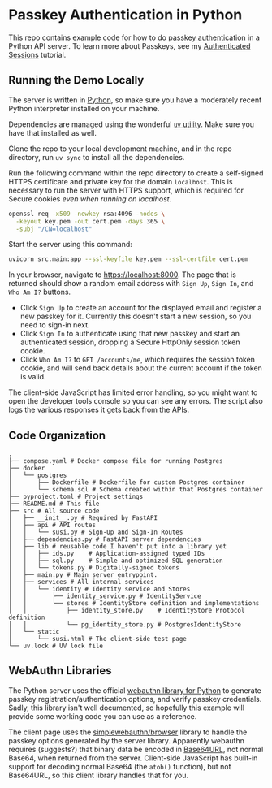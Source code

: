 # Passkey Authentication in Python

This repo contains example code for how to do
[passkey authentication](https://fidoalliance.org/passkeys/) in a Python API
server. To learn more about Passkeys, see my
[Authenticated Sessions](https://davestearns.github.io/tutorials/authentication.html)
tutorial.

## Running the Demo Locally

The server is written in [Python](https://realpython.com/installing-python/), so
make sure you have a moderately recent Python interpreter installed on your
machine.

Dependencies are managed using the wonderful
[`uv` utility](https://docs.astral.sh/uv/#installation). Make sure you have that
installed as well.

Clone the repo to your local development machine, and in the repo directory, run
`uv sync` to install all the dependencies.

Run the following command within the repo directory to create a self-signed
HTTPS certificate and private key for the domain `localhost`. This is necessary
to run the server with HTTPS support, which is required for Secure cookies _even
when running on localhost_.

```bash
openssl req -x509 -newkey rsa:4096 -nodes \
  -keyout key.pem -out cert.pem -days 365 \
  -subj "/CN=localhost"
```

Start the server using this command:

```bash
uvicorn src.main:app --ssl-keyfile key.pem --ssl-certfile cert.pem
```

In your browser, navigate to <https://localhost:8000>. The page that is returned
should show a random email address with `Sign Up`, `Sign In`, and `Who Am I?`
buttons.

- Click `Sign Up` to create an account for the displayed email and register a
  new passkey for it. Currently this doesn't start a new session, so you need to
  sign-in next.
- Click `Sign In` to authenticate using that new passkey and start an
  authenticated session, dropping a Secure HttpOnly session token cookie.
- Click `Who Am I?` to `GET /accounts/me`, which requires the session token
  cookie, and will send back details about the current account if the token is
  valid.

The client-side JavaScript has limited error handling, so you might want to open
the developer tools console so you can see any errors. The script also logs the
various responses it gets back from the APIs.

## Code Organization

```
.
├── compose.yaml # Docker compose file for running Postgres
├── docker
│   └── postgres
│       ├── Dockerfile # Dockerfile for custom Postgres container
│       └── schema.sql # Schema created within that Postgres container
├── pyproject.toml # Project settings
├── README.md # This file
├── src # All source code
│   ├── __init__.py # Required by FastAPI
│   ├── api # API routes
│   │   └── susi.py # Sign-Up and Sign-In Routes
│   ├── dependencies.py # FastAPI server dependencies
│   ├── lib # reusable code I haven't put into a library yet
│   │   ├── ids.py    # Application-assigned typed IDs
│   │   ├── sql.py    # Simple and optimized SQL generation
│   │   └── tokens.py # Digitally-signed tokens
│   ├── main.py # Main server entrypoint.
│   ├── services # All internal services
│   │   └── identity # Identity service and Stores
│   │       ├── identity_service.py # IdentityService
│   │       └── stores # IdentityStore definition and implementations
│   │           ├── identity_store.py    # IdentityStore Protocol definition
│   │           └── pg_identity_store.py # PostgresIdentityStore
│   └── static
│       └── susi.html # The client-side test page
└── uv.lock # UV lock file
```

## WebAuthn Libraries

The Python server uses the official
[webauthn library for Python](https://github.com/duo-labs/py_webauthn) to
generate passkey registration/authentication options, and verify passkey
credentials. Sadly, this library isn't well documented, so hopefully this
example will provide some working code you can use as a reference.

The client page uses the
[simplewebauthn/browser](https://simplewebauthn.dev/docs/packages/browser)
library to handle the passkey options generated by the server library.
Apparently webauthn requires (suggests?) that binary data be encoded in
[Base64URL](https://base64.guru/standards/base64url), not normal Base64, when
returned from the server. Client-side JavaScript has built-in support for
decoding normal Base64 (the `atob()` function), but not Base64URL, so this
client library handles that for you.
